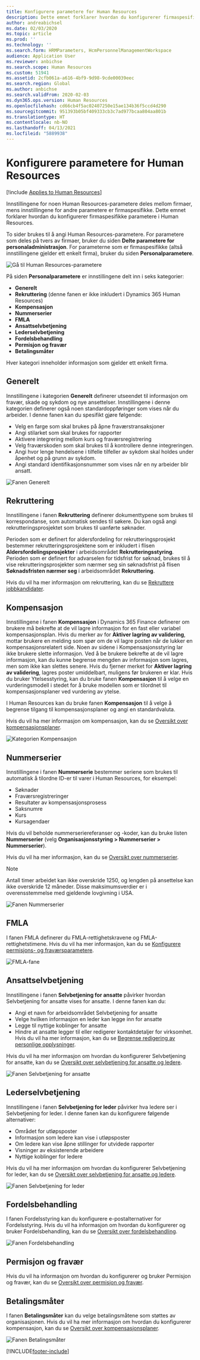 ```yaml
---
title: Konfigurere parametere for Human Resources
description: Dette emnet forklarer hvordan du konfigurerer firmaspesifikke parametere i Dynamics 365 Human Resources.
author: andreabichsel
ms.date: 02/03/2020
ms.topic: article
ms.prod: ''
ms.technology: ''
ms.search.form: HRMParameters, HcmPersonnelManagementWorkspace
audience: Application User
ms.reviewer: anbichse
ms.search.scope: Human Resources
ms.custom: 51941
ms.assetid: 2cfb061a-a616-4bf9-9d98-9cde00039eec
ms.search.region: Global
ms.author: anbichse
ms.search.validFrom: 2020-02-03
ms.dyn365.ops.version: Human Resources
ms.openlocfilehash: cd66cb4f5ac02407250e15ae134b36f5ccd4d290
ms.sourcegitcommit: 951393b05bf409333cb3c7ad977bcaa804aa801b
ms.translationtype: HT
ms.contentlocale: nb-NO
ms.lasthandoff: 04/13/2021
ms.locfileid: "5889938"
---
```

# <a name="configure-human-resources-parameters"></a>Konfigurere parametere for Human Resources

[!include [Applies to Human Resources](../includes/applies-to-hr.md)]

Innstillingene for noen Human Resources-parametere deles mellom firmaer, mens innstillingene for andre parametere er firmaspesifikke. Dette emnet forklarer hvordan du konfigurerer firmaspesifikke parametere i Human Resources.

To sider brukes til å angi Human Resources-parametere. For parametere som deles på tvers av firmaer, bruker du siden **Delte parametere for personaladministrasjon**. For parameterne som er firmaspesifikke (altså innstillingene gjelder ett enkelt firma), bruker du siden **Personalparametere**.

![Gå til Human Resources-parametere](./media/hr-employee-self-service-human-resources-parameters.png)

På siden **Personalparametere** er innstillingene delt inn i seks kategorier:

- **Generelt**
- **Rekruttering** (denne fanen er ikke inkludert i Dynamics 365 Human Resources)
- **Kompensasjon**
- **Nummerserier**
- **FMLA**
- **Ansattselvbetjening**
- **Lederselvbetjening**
- **Fordelsbehandling**
- **Permisjon og fravær**
- **Betalingsmåter**

Hver kategori inneholder informasjon som gjelder ett enkelt firma.

## <a name="general"></a>Generelt

Innstillingene i kategorien **Generelt** definerer utseendet til informasjon om fravær, skade og sykdom og nye ansettelser. Innstillingene i denne kategorien definerer også noen standardoppføringer som vises når du arbeider. I denne fanen kan du spesifikt gjøre følgende:

- Velg en farge som skal brukes på åpne fraværstransaksjoner
- Angi stilarket som skal brukes for rapporter
- Aktivere integrering mellom kurs og fraværsregistrering
- Velg fraværskoden som skal brukes til å kontrollere denne integreringen.
- Angi hvor lenge hendelsene i tilfelle tilfeller av sykdom skal holdes under åpenhet og på grunn av sykdom.
- Angi standard identifikasjonsnummer som vises når en ny arbeider blir ansatt.

![Fanen Generelt](./media/hr-setup-parameters-general.png)

## <a name="recruitment"></a>Rekruttering

Innstillingene i fanen **Rekruttering** definerer dokumenttypene som brukes til korrespondanse, som automatisk sendes til søkere. Du kan også angi rekrutteringsprosjektet som brukes til uanførte søknader.

Perioden som er definert for aldersfordeling for rekrutteringsprosjekt bestemmer rekrutteringsprosjektene som er inkludert i flisen **Aldersfordelingsprosjekter** i arbeidsområdet **Rekrutteringsstyring**. Perioden som er definert for advarselen for tidsfrist for søknad, brukes til å vise rekrutteringsprosjekter som nærmer seg sin søknadsfrist på flisen **Søknadsfristen nærmer seg** i arbeidsområdet **Rekruttering**.

Hvis du vil ha mer informasjon om rekruttering, kan du se [Rekruttere jobbkandidater](hr-personnel-recruit.md).

## <a name="compensation"></a>Kompensasjon

Innstillingene i fanen **Kompensasjon** i Dynamics 365 Finance definerer om brukere må bekrefte at de vil lagre informasjon for en fast eller variabel kompensasjonsplan. Hvis du merker av for **Aktiver lagring av validering**, mottar brukere en melding som spør om de vil lagre posten når de lukker en kompensasjonsrelatert side. Noen av sidene i Kompensasjonsstyring lar ikke brukere slette informasjon. Ved å be brukere bekrefte at de vil lagre informasjon, kan du kunne begrense mengden av informasjon som lagres, men som ikke kan slettes senere. Hvis du fjerner merket for **Aktiver lagring av validering**, lagres poster umiddelbart, muligens før brukeren er klar. Hvis du bruker Ytelsesstyring, kan du bruke fanen **Kompensasjon** til å velge en vurderingsmodell i stedet for å bruke modellen som er tilordnet til kompensasjonsplaner ved vurdering av ytelse.

I Human Resources kan du bruke fanen **Kompensasjon** til å velge å begrense tilgang til kompensasjonsplaner og angi en standardvaluta.

Hvis du vil ha mer informasjon om kompensasjon, kan du se [Oversikt over kompensasjonsplaner](hr-compensation-overview.md).

![Kategorien Kompensasjon](./media/hr-setup-parameters-compensation.png)

## <a name="number-sequences"></a>Nummerserier

Innstillingene i fanen **Nummerserie** bestemmer seriene som brukes til automatisk å tilordne ID-er til varer i Human Resources, for eksempel:

- Søknader
- Fraværsregistreringer
- Resultater av kompensasjonsprosess
- Saksnumre
- Kurs
- Kursagendaer

Hvis du vil beholde nummerseriereferanser og -koder, kan du bruke listen **Nummerserier** (velg **Organisasjonsstyring > Nummerserier > Nummerserier**).

Hvis du vil ha mer informasjon, kan du se [Oversikt over nummerserier](../fin-ops-core/fin-ops/organization-administration/number-sequence-overview.md?toc=%2fdynamics365%2fhuman-resources%2ftoc.json).

> [!NOTE]
> Antall timer arbeidet kan ikke overskride 1250, og lengden på ansettelse kan ikke overskride 12 måneder. Disse maksimumsverdier er i overensstemmelse med gjeldende lovgivning i USA.

![Fanen Nummerserier](./media/hr-setup-parameters-number-sequences.png)

## <a name="fmla"></a>FMLA

I fanen FMLA definerer du FMLA-rettighetskravene og FMLA-rettighetstimene. Hvis du vil ha mer informasjon, kan du se [Konfigurere permisjons- og fraværsparametere](hr-leave-and-absence-parameters.md).

![FMLA-fane](./media/hr-setup-parameters-fmla.png)

## <a name="employee-self-service"></a>Ansattselvbetjening

Innstillingene i fanen **Selvbetjening for ansatte** påvirker hvordan Selvbetjening for ansatte vises for ansatte. I denne fanen kan du:

- Angi et navn for arbeidsområdet Selvbetjening for ansatte
- Velge hvilken informasjon en leder kan legge inn for ansatte
- Legge til nyttige koblinger for ansatte
- Hindre at ansatte legger til eller redigerer kontaktdetaljer for virksomhet. Hvis du vil ha mer informasjon, kan du se [Begrense redigering av personlige opplysninger](hr-employee-self-service-restrict-editing.md).

Hvis du vil ha mer informasjon om hvordan du konfigurerer Selvbetjening for ansatte, kan du se [Oversikt over selvbetjening for ansatte og ledere](hr-employee-manager-self-service-overview.md).

![Fanen Selvbetjening for ansatte](./media/hr-setup-parameters-employee-self-service.png)

## <a name="manager-self-service"></a>Lederselvbetjening

Innstillingene i fanen **Selvbetjening for leder** påvirker hva ledere ser i Selvbetjening for leder. I denne fanen kan du konfigurere følgende alternativer:

- Området for utløpsposter
- Informasjon som ledere kan vise i utløpsposter
- Om ledere kan vise åpne stillinger for utvidede rapporter
- Visninger av eksisterende arbeidere
- Nyttige koblinger for ledere

Hvis du vil ha mer informasjon om hvordan du konfigurerer Selvbetjening for leder, kan du se [Oversikt over selvbetjening for ansatte og ledere](hr-employee-manager-self-service-overview.md).

![Fanen Selvbetjening for leder](./media/hr-setup-parameters-manager-self-service.png)

## <a name="benefits-management"></a>Fordelsbehandling

I fanen Fordelsstyring kan du konfigurere e-postalternativer for Fordelsstyring. Hvis du vil ha informasjon om hvordan du konfigurerer og bruker Fordelsbehandling, kan du se [Oversikt over fordelsbehandling](hr-benefits-management-overview.md).

![Fanen Fordelsbehandling](./media/hr-setup-parameters-benefits-management.png)

## <a name="leave-and-absence"></a>Permisjon og fravær

Hvis du vil ha informasjon om hvordan du konfigurerer og bruker Permisjon og fravær, kan du se [Oversikt over permisjon og fravær](hr-leave-and-absence-overview.md).

## <a name="payment-methods"></a>Betalingsmåter

I fanen **Betalingsmåter** kan du velge betalingsmåtene som støttes av organisasjonen. Hvis du vil ha mer informasjon om hvordan du konfigurerer kompensasjon, kan du se [Oversikt over kompensasjonsplaner](hr-compensation-overview.md).

![Fanen Betalingsmåter](./media/hr-setup-parameters-payment-methods.png)


[!INCLUDE[footer-include](../includes/footer-banner.md)]